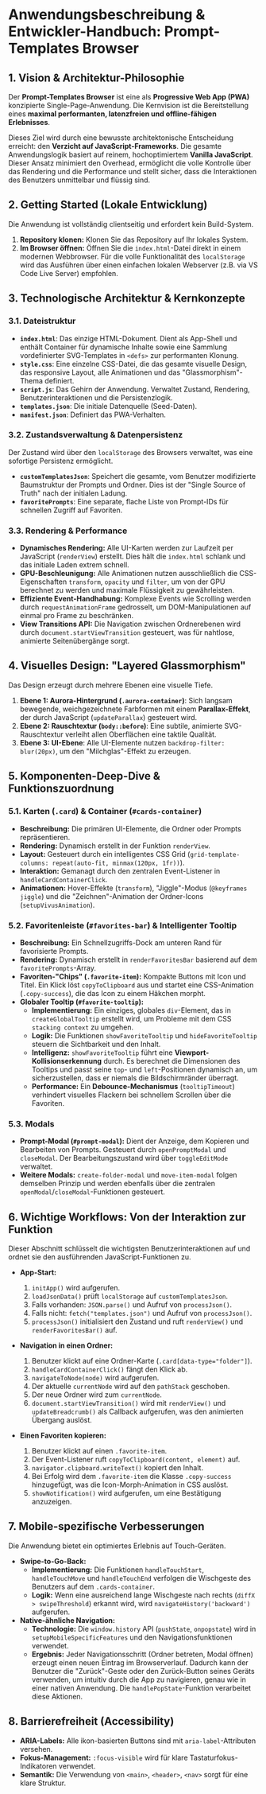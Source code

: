 # Anwendungsbeschreibung & Entwickler-Handbuch: Prompt-Templates Browser

## 1. Vision & Architektur-Philosophie

Der **Prompt-Templates Browser** ist eine als **Progressive Web App (PWA)** konzipierte Single-Page-Anwendung. Die Kernvision ist die Bereitstellung eines **maximal performanten, latenzfreien und offline-fähigen Erlebnisses**.

Dieses Ziel wird durch eine bewusste architektonische Entscheidung erreicht: den **Verzicht auf JavaScript-Frameworks**. Die gesamte Anwendungslogik basiert auf reinem, hochoptimiertem **Vanilla JavaScript**. Dieser Ansatz minimiert den Overhead, ermöglicht die volle Kontrolle über das Rendering und die Performance und stellt sicher, dass die Interaktionen des Benutzers unmittelbar und flüssig sind.

## 2. Getting Started (Lokale Entwicklung)

Die Anwendung ist vollständig clientseitig und erfordert kein Build-System.

1.  **Repository klonen:** Klonen Sie das Repository auf Ihr lokales System.
2.  **Im Browser öffnen:** Öffnen Sie die `index.html`-Datei direkt in einem modernen Webbrowser. Für die volle Funktionalität des `localStorage` wird das Ausführen über einen einfachen lokalen Webserver (z.B. via VS Code Live Server) empfohlen.

## 3. Technologische Architektur & Kernkonzepte

### 3.1. Dateistruktur

*   **`index.html`**: Das einzige HTML-Dokument. Dient als App-Shell und enthält Container für dynamische Inhalte sowie eine Sammlung vordefinierter SVG-Templates in `<defs>` zur performanten Klonung.
*   **`style.css`**: Eine einzelne CSS-Datei, die das gesamte visuelle Design, das responsive Layout, alle Animationen und das "Glassmorphism"-Thema definiert.
*   **`script.js`**: Das Gehirn der Anwendung. Verwaltet Zustand, Rendering, Benutzerinteraktionen und die Persistenzlogik.
*   **`templates.json`**: Die initiale Datenquelle (Seed-Daten).
*   **`manifest.json`**: Definiert das PWA-Verhalten.

### 3.2. Zustandsverwaltung & Datenpersistenz

Der Zustand wird über den `localStorage` des Browsers verwaltet, was eine sofortige Persistenz ermöglicht.

*   **`customTemplatesJson`**: Speichert die gesamte, vom Benutzer modifizierte Baumstruktur der Prompts und Ordner. Dies ist der "Single Source of Truth" nach der initialen Ladung.
*   **`favoritePrompts`**: Eine separate, flache Liste von Prompt-IDs für schnellen Zugriff auf Favoriten.

### 3.3. Rendering & Performance

*   **Dynamisches Rendering:** Alle UI-Karten werden zur Laufzeit per JavaScript (`renderView`) erstellt. Dies hält die `index.html` schlank und das initiale Laden extrem schnell.
*   **GPU-Beschleunigung:** Alle Animationen nutzen ausschließlich die CSS-Eigenschaften `transform`, `opacity` und `filter`, um von der GPU berechnet zu werden und maximale Flüssigkeit zu gewährleisten.
*   **Effiziente Event-Handhabung:** Komplexe Events wie Scrolling werden durch `requestAnimationFrame` gedrosselt, um DOM-Manipulationen auf einmal pro Frame zu beschränken.
*   **View Transitions API:** Die Navigation zwischen Ordnerebenen wird durch `document.startViewTransition` gesteuert, was für nahtlose, animierte Seitenübergänge sorgt.

## 4. Visuelles Design: "Layered Glassmorphism"

Das Design erzeugt durch mehrere Ebenen eine visuelle Tiefe.

1.  **Ebene 1: Aurora-Hintergrund (`.aurora-container`)**: Sich langsam bewegende, weichgezeichnete Farbformen mit einem **Parallax-Effekt**, der durch JavaScript (`updateParallax`) gesteuert wird.
2.  **Ebene 2: Rauschtextur (`body::before`)**: Eine subtile, animierte SVG-Rauschtextur verleiht allen Oberflächen eine taktile Qualität.
3.  **Ebene 3: UI-Ebene**: Alle UI-Elemente nutzen `backdrop-filter: blur(20px)`, um den "Milchglas"-Effekt zu erzeugen.

## 5. Komponenten-Deep-Dive & Funktionszuordnung

### 5.1. Karten (`.card`) & Container (`#cards-container`)

*   **Beschreibung:** Die primären UI-Elemente, die Ordner oder Prompts repräsentieren.
*   **Rendering:** Dynamisch erstellt in der Funktion `renderView`.
*   **Layout:** Gesteuert durch ein intelligentes CSS Grid (`grid-template-columns: repeat(auto-fit, minmax(120px, 1fr))`).
*   **Interaktion:** Gemanagt durch den zentralen Event-Listener in `handleCardContainerClick`.
*   **Animationen:** Hover-Effekte (`transform`), "Jiggle"-Modus (`@keyframes jiggle`) und die "Zeichnen"-Animation der Ordner-Icons (`setupVivusAnimation`).

### 5.2. Favoritenleiste (`#favorites-bar`) & Intelligenter Tooltip

*   **Beschreibung:** Ein Schnellzugriffs-Dock am unteren Rand für favorisierte Prompts.
*   **Rendering:** Dynamisch erstellt in `renderFavoritesBar` basierend auf dem `favoritePrompts`-Array.
*   **Favoriten-"Chips" (`.favorite-item`):** Kompakte Buttons mit Icon und Titel. Ein Klick löst `copyToClipboard` aus und startet eine CSS-Animation (`.copy-success`), die das Icon zu einem Häkchen morpht.
*   **Globaler Tooltip (`#favorite-tooltip`):**
    *   **Implementierung:** Ein einziges, globales `div`-Element, das in `createGlobalTooltip` erstellt wird, um Probleme mit dem CSS `stacking context` zu umgehen.
    *   **Logik:** Die Funktionen `showFavoriteTooltip` und `hideFavoriteTooltip` steuern die Sichtbarkeit und den Inhalt.
    *   **Intelligenz:** `showFavoriteTooltip` führt eine **Viewport-Kollisionserkennung** durch. Es berechnet die Dimensionen des Tooltips und passt seine `top`- und `left`-Positionen dynamisch an, um sicherzustellen, dass er niemals die Bildschirmränder überragt.
    *   **Performance:** Ein **Debounce-Mechanismus** (`tooltipTimeout`) verhindert visuelles Flackern bei schnellem Scrollen über die Favoriten.

### 5.3. Modals

*   **Prompt-Modal (`#prompt-modal`):** Dient der Anzeige, dem Kopieren und Bearbeiten von Prompts. Gesteuert durch `openPromptModal` und `closeModal`. Der Bearbeitungszustand wird über `toggleEditMode` verwaltet.
*   **Weitere Modals:** `create-folder-modal` und `move-item-modal` folgen demselben Prinzip und werden ebenfalls über die zentralen `openModal`/`closeModal`-Funktionen gesteuert.

## 6. Wichtige Workflows: Von der Interaktion zur Funktion

Dieser Abschnitt schlüsselt die wichtigsten Benutzerinteraktionen auf und ordnet sie den ausführenden JavaScript-Funktionen zu.

*   **App-Start:**
    1.  `initApp()` wird aufgerufen.
    2.  `loadJsonData()` prüft `localStorage` auf `customTemplatesJson`.
    3.  Falls vorhanden: `JSON.parse()` und Aufruf von `processJson()`.
    4.  Falls nicht: `fetch("templates.json")` und Aufruf von `processJson()`.
    5.  `processJson()` initialisiert den Zustand und ruft `renderView()` und `renderFavoritesBar()` auf.

*   **Navigation in einen Ordner:**
    1.  Benutzer klickt auf eine Ordner-Karte (`.card[data-type="folder"]`).
    2.  `handleCardContainerClick()` fängt den Klick ab.
    3.  `navigateToNode(node)` wird aufgerufen.
    4.  Der aktuelle `currentNode` wird auf den `pathStack` geschoben.
    5.  Der neue Ordner wird zum `currentNode`.
    6.  `document.startViewTransition()` wird mit `renderView()` und `updateBreadcrumb()` als Callback aufgerufen, was den animierten Übergang auslöst.

*   **Einen Favoriten kopieren:**
    1.  Benutzer klickt auf einen `.favorite-item`.
    2.  Der Event-Listener ruft `copyToClipboard(content, element)` auf.
    3.  `navigator.clipboard.writeText()` kopiert den Inhalt.
    4.  Bei Erfolg wird dem `.favorite-item` die Klasse `.copy-success` hinzugefügt, was die Icon-Morph-Animation in CSS auslöst.
    5.  `showNotification()` wird aufgerufen, um eine Bestätigung anzuzeigen.

## 7. Mobile-spezifische Verbesserungen

Die Anwendung bietet ein optimiertes Erlebnis auf Touch-Geräten.

*   **Swipe-to-Go-Back:**
    *   **Implementierung:** Die Funktionen `handleTouchStart`, `handleTouchMove` und `handleTouchEnd` verfolgen die Wischgeste des Benutzers auf dem `.cards-container`.
    *   **Logik:** Wenn eine ausreichend lange Wischgeste nach rechts (`diffX > swipeThreshold`) erkannt wird, wird `navigateHistory('backward')` aufgerufen.
*   **Native-ähnliche Navigation:**
    *   **Technologie:** Die `window.history` API (`pushState`, `onpopstate`) wird in `setupMobileSpecificFeatures` und den Navigationsfunktionen verwendet.
    *   **Ergebnis:** Jeder Navigationsschritt (Ordner betreten, Modal öffnen) erzeugt einen neuen Eintrag im Browserverlauf. Dadurch kann der Benutzer die "Zurück"-Geste oder den Zurück-Button seines Geräts verwenden, um intuitiv durch die App zu navigieren, genau wie in einer nativen Anwendung. Die `handlePopState`-Funktion verarbeitet diese Aktionen.

## 8. Barrierefreiheit (Accessibility)

*   **ARIA-Labels:** Alle ikon-basierten Buttons sind mit `aria-label`-Attributen versehen.
*   **Fokus-Management:** `:focus-visible` wird für klare Tastaturfokus-Indikatoren verwendet.
*   **Semantik:** Die Verwendung von `<main>`, `<header>`, `<nav>` sorgt für eine klare Struktur.
